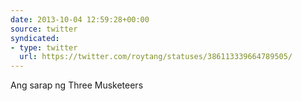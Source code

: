 ```yaml
---
date: 2013-10-04 12:59:28+00:00
source: twitter
syndicated:
- type: twitter
  url: https://twitter.com/roytang/statuses/386113339664789505/
---
```


Ang sarap ng Three Musketeers